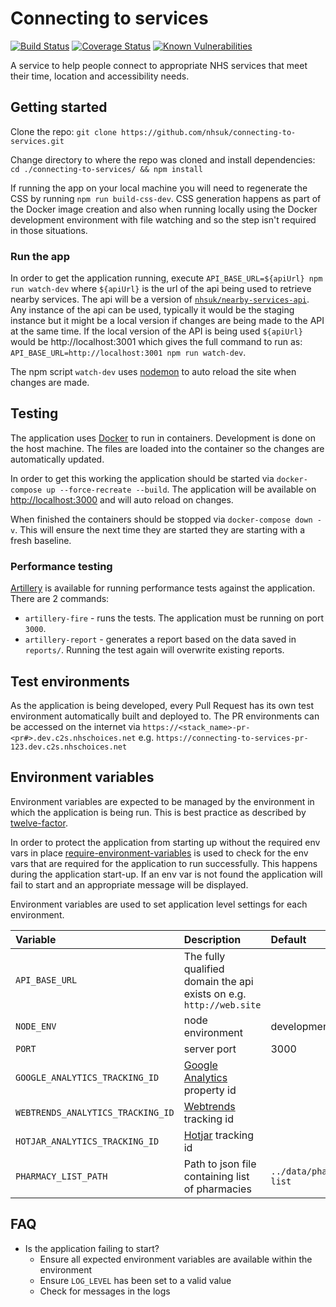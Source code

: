 # Connecting to services

[![Build Status](https://travis-ci.org/nhsuk/connecting-to-services.svg?branch=master)](https://travis-ci.org/nhsuk/connecting-to-services)
[![Coverage Status](https://coveralls.io/repos/github/nhsuk/connecting-to-services/badge.svg?branch=master)](https://coveralls.io/github/nhsuk/connecting-to-services?branch=master)
[![Known Vulnerabilities](https://snyk.io/test/github/nhsuk/connecting-to-services/badge.svg)](https://snyk.io/test/github/nhsuk/connecting-to-services)

A service to help people connect to appropriate NHS services that
meet their time, location and accessibility needs.

## Getting started

Clone the repo: `git clone https://github.com/nhsuk/connecting-to-services.git`

Change directory to where the repo was cloned and install dependencies:
`cd ./connecting-to-services/ && npm install`

If running the app on your local machine you will need to regenerate the CSS by
running `npm run build-css-dev`.  CSS generation happens as part of the Docker
image creation and also when running locally using the Docker development
environment with file watching and so the step isn't required in those
situations.

### Run the app

In order to get the application running, execute `API_BASE_URL=${apiUrl} npm
run watch-dev` where `${apiUrl}` is the url of the api being used to retrieve
nearby services.  The api will be a version of
[`nhsuk/nearby-services-api`](https://github.com/nhsuk/nearby-services-api).
Any instance of the api can be used, typically it would be the staging instance
but it might be a local version if changes are being made to the API at the
same time. If the local version of the API is being used `${apiUrl}` would be
http://localhost:3001 which gives the full command to run as:
`API_BASE_URL=http://localhost:3001 npm run watch-dev`.

The npm script `watch-dev` uses [nodemon](https://nodemon.io/) to auto reload
the site when changes are made.

## Testing

The application uses [Docker](https://www.docker.com/) to run in containers.
Development is done on the host machine. The files are loaded into the
container so the changes are automatically updated.

In order to get this working the application should be started via
`docker-compose up --force-recreate --build`. The application will be available
on [http://localhost:3000](http://localhost:3000) and will auto reload on
changes.

When finished the containers should be stopped via `docker-compose down -v`.
This will ensure the next time they are started they are starting with a
fresh baseline.

### Performance testing

[Artillery](https://artillery.io/docs/#) is available for running performance
tests against the application. There are 2 commands:

* `artillery-fire` - runs the tests. The application must be running on port
  `3000`.
* `artillery-report` - generates a report based on the data saved in
  `reports/`. Running the test again will overwrite existing reports.

## Test environments

As the application is being developed, every Pull Request has its own test
environment automatically built and deployed to. The PR environments can be
accessed on the internet via
`https://<stack_name>-pr-<pr#>.dev.c2s.nhschoices.net` e.g.
`https://connecting-to-services-pr-123.dev.c2s.nhschoices.net`

## Environment variables

Environment variables are expected to be managed by the environment in which
the application is being run. This is best practice as described by
[twelve-factor](https://12factor.net/config).

In order to protect the application from starting up without the required
env vars in place
[require-environment-variables](https://www.npmjs.com/package/require-environment-variables)
is used to check for the env vars that are required for the application to run
successfully.
This happens during the application start-up. If an env var is not found the
application will fail to start and an appropriate message will be displayed.

Environment variables are used to set application level settings for each
environment.

| Variable                         | Description                                                                            | Default                  | Required        |
|:---------------------------------|:---------------------------------------------------------------------------------------|:-------------------------|-----------------|
| `API_BASE_URL`                   | The fully qualified domain the api exists on e.g. `http://web.site`                    |                          | Yes             |
| `NODE_ENV`                       | node environment                                                                       | development              |                 |
| `PORT`                           | server port                                                                            | 3000                     |                 |
| `GOOGLE_ANALYTICS_TRACKING_ID`   | [Google Analytics](https://www.google.co.uk/analytics) property id                     |                          |                 |
| `WEBTRENDS_ANALYTICS_TRACKING_ID`| [Webtrends](https://www.webtrends.com/) tracking id                                    |                          |                 |
| `HOTJAR_ANALYTICS_TRACKING_ID`   | [Hotjar](https://www.hotjar.com/) tracking id                                          |                          |                 |
| `PHARMACY_LIST_PATH`             | Path to json file containing list of pharmacies                                        | `../data/pharmacy-list`  |                 |

## FAQ

* Is the application failing to start?
  * Ensure all expected environment variables are available within the environment
  * Ensure `LOG_LEVEL` has been set to a valid value
  * Check for messages in the logs
